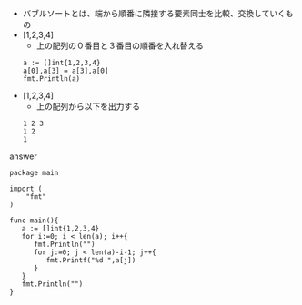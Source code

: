 - バブルソートとは、端から順番に隣接する要素同士を比較、交換していくもの
- [1,2,3,4]
  - 上の配列の０番目と３番目の順番を入れ替える
  ```title:go
  a := []int{1,2,3,4}
  a[0],a[3] = a[3],a[0]
  fmt.Println(a)
  ``` 
- [1,2,3,4]
  - 上の配列から以下を出力する
  ```title:go
  1 2 3
  1 2
  1
  ```
answer
```title:go
package main

import (
	"fmt"
)

func main(){
   a := []int{1,2,3,4}
   for i:=0; i < len(a); i++{
      fmt.Println("")
      for j:=0; j < len(a)-i-1; j++{
         fmt.Printf("%d ",a[j])
      }
   }
   fmt.Println("")
}
```
